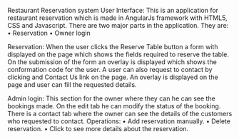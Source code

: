 Restaurant Reservation system
User Interface:
This is an application for restaurant reservation which is made in AngularJs framework with HTML5, CSS and Javascript. There are two major parts in the application. They are:
•	Reservation 
•	Owner login

Reservation:
When the user clicks the Reserve Table button a form with displayed on the page which shows the fields required to reserve the table. On the submission of the form an overlay is displayed which shows the conformation code for the user.
A user can also request to contact by clicking and Contact Us link on the page. An overlay is displayed on the page and user can fill the requested details.

Admin login:
This section for the owner where they can he can see the bookings made. On the edit tab he can modify the status of the booking. There is a contact tab where the owner can see the details of the customers who requested to contact.
Operations: 
•	Add reservation manually.
•	Delete reservation.
•	Click to see more details about the reservation.
